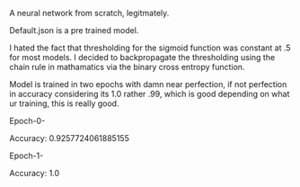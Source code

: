 A neural network from scratch, legitmately.

Default.json is a pre trained model.

I hated the fact that thresholding for the sigmoid function was constant at .5 for most models. I decided to backpropagate the thresholding using the chain rule in mathamatics via the binary cross entropy function.

Model is trained in two epochs with damn near perfection, if not perfection in accuracy considering its 1.0 rather .99, which is good depending on what ur training, this is really good.

Epoch-0-

Accuracy: 0.9257724061885155

Epoch-1-

Accuracy: 1.0
